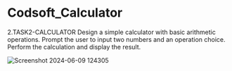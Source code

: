 # Codsoft_Calculator

2.TASK2-CALCULATOR
Design a simple calculator with basic arithmetic operations.
Prompt the user to input two numbers and an operation choice.
Perform the calculation and display the result.


![Screenshot 2024-06-09 124305](https://github.com/Arya2304/CODESOFT_pp/assets/153444207/865dc023-5028-4769-a947-9d6ac32c04b7)
